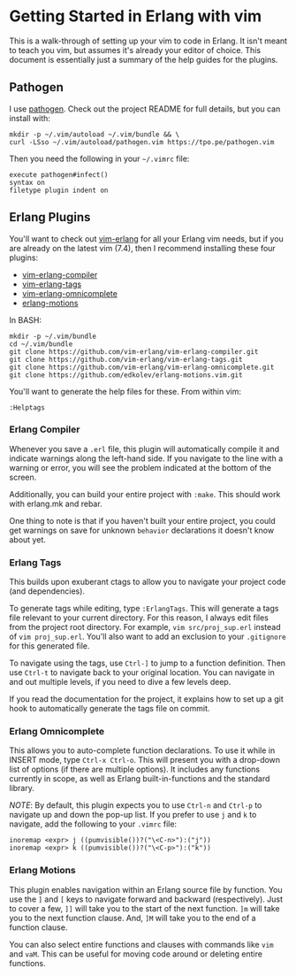 # Getting Started in Erlang with vim

This is a walk-through of setting up your vim to code in Erlang. It isn't meant
to teach you vim, but assumes it's already your editor of choice. This document
is essentially just a summary of the help guides for the plugins.

## Pathogen

I use [pathogen](https://github.com/tpope/vim-pathogen). Check out the project
README for full details, but you can install with:
```
mkdir -p ~/.vim/autoload ~/.vim/bundle && \
curl -LSso ~/.vim/autoload/pathogen.vim https://tpo.pe/pathogen.vim
```
Then you need the following in your `~/.vimrc` file:
```
execute pathogen#infect()
syntax on
filetype plugin indent on
```

## Erlang Plugins

You'll want to check out [vim-erlang](https://github.com/vim-erlang) for all
your Erlang vim needs, but if you are already on the latest vim (7.4), then I
recommend installing these four plugins:
- [vim-erlang-compiler](https://github.com/vim-erlang/vim-erlang-compiler.git)
- [vim-erlang-tags](https://github.com/vim-erlang/vim-erlang-tags.git)
- [vim-erlang-omnicomplete](https://github.com/vim-erlang/vim-erlang-omnicomplete.git)
- [erlang-motions](https://github.com/edkolev/erlang-motions.vim.git)
 
In BASH:
```
mkdir -p ~/.vim/bundle
cd ~/.vim/bundle
git clone https://github.com/vim-erlang/vim-erlang-compiler.git
git clone https://github.com/vim-erlang/vim-erlang-tags.git
git clone https://github.com/vim-erlang/vim-erlang-omnicomplete.git
git clone https://github.com/edkolev/erlang-motions.vim.git
```

You'll want to generate the help files for these. From within vim:
```
:Helptags
```

### Erlang Compiler

Whenever you save a `.erl` file, this plugin will automatically compile it and
indicate warnings along the left-hand side. If you navigate to the line with a
warning or error, you will see the problem indicated at the bottom of the
screen.

Additionally, you can build your entire project with `:make`. This should work
with erlang.mk and rebar.

One thing to note is that if you haven't built your entire project, you could
get warnings on save for unknown `behavior` declarations it doesn't know about
yet.

### Erlang Tags

This builds upon exuberant ctags to allow you to navigate your project code
(and dependencies).

To generate tags while editing, type `:ErlangTags`. This will generate a tags
file relevant to your current directory. For this reason, I always edit files
from the project root directory. For example, `vim src/proj_sup.erl` instead of
`vim proj_sup.erl`. You'll also want to add an exclusion to your `.gitignore`
for this generated file.

To navigate using the tags, use `Ctrl-]` to jump to a function definition. Then
use `Ctrl-t` to navigate back to your original location. You can navigate in and
out multiple levels, if you need to dive a few levels deep.

If you read the documentation for the project, it explains how to set up a git
hook to automatically generate the tags file on commit.

### Erlang Omnicomplete

This allows you to auto-complete function declarations. To use it while in
INSERT mode, type `Ctrl-x Ctrl-o`. This will present you with a drop-down list
of options (if there are multiple options). It includes any functions currently
in scope, as well as Erlang built-in-functions and the standard library.

*NOTE*: By default, this plugin expects you to use `Ctrl-n` and `Ctrl-p` to
navigate up and down the pop-up list. If you prefer to use `j` and `k` to
navigate, add the following to your `.vimrc` file:
```
inoremap <expr> j ((pumvisible())?("\<C-n>"):("j"))
inoremap <expr> k ((pumvisible())?("\<C-p>"):("k"))
```

### Erlang Motions

This plugin enables navigation within an Erlang source file by function. You use
the `]` and `[` keys to navigate forward and backward (respectively). Just to
cover a few, `]]` will take you to the start of the next function. `]m` will
take you to the next function clause. And, `]M` will take you to the end of a
function clause.

You can also select entire functions and clauses with commands like `vim` and
`vaM`. This can be useful for moving code around or deleting entire functions.
